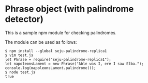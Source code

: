 # Phrase object (with palindrome detector)

This is a sample npm module for checking palindromes.

The module can be used as follows:

```
$ npm install --global seju-palindrome-replica1
$ vim test.js
let Phrase = require("seju-palindrome-replica1");
let napoleonsLament = new Phrase("Able was I, ere I saw Elba.");
console.log(napoleonsLament.palindrome());
$ node test.js
true
```